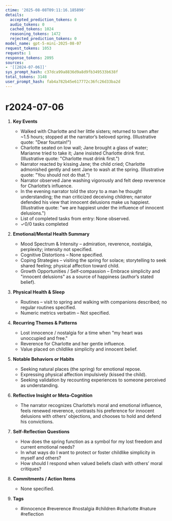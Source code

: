 ```yaml
---
ctime: '2025-08-08T09:11:16.185890'
details:
  accepted_prediction_tokens: 0
  audio_tokens: 0
  cached_tokens: 1024
  reasoning_tokens: 1472
  rejected_prediction_tokens: 0
model_name: gpt-5-mini-2025-08-07
request_tokens: 1053
requests: 1
response_tokens: 2095
sources:
- '[[2024-07-06]]'
sys_prompt_hash: c37dca99a8836d9a8d9fb349533b638f
total_tokens: 3148
user_prompt_hash: fab4a782b45e617772c36fc26d33ba2d
---
```

# r2024-07-06

1. **Key Events**
   - Walked with Charlotte and her little sisters; returned to town after ~1.5 hours; stopped at the narrator’s beloved spring. (Illustrative quote: "Dear fountain!")  
   - Charlotte seated on low wall; Jane brought a glass of water; Marianne tried to take it; Jane insisted Charlotte drink first. (Illustrative quote: "Charlotte must drink first.")
   - Narrator reacted by kissing Jane; the child cried; Charlotte admonished gently and sent Jane to wash at the spring. (Illustrative quote: "You should not do that.")
   - Narrator observed Jane washing vigorously and felt deep reverence for Charlotte’s influence.  
   - In the evening narrator told the story to a man he thought understanding; the man criticized deceiving children; narrator defended his view that innocent delusions make us happiest. (Illustrative quote: "we are happiest under the influence of innocent delusions.")
   - List of completed tasks from entry: None observed.  
   - ✓0/0 tasks completed

2. **Emotional/Mental Health Summary**
   - Mood Spectrum & Intensity – admiration, reverence, nostalgia, perplexity; intensity not specified.  
   - Cognitive Distortions – None specified.  
   - Coping Strategies – visiting the spring for solace; storytelling to seek shared feeling; physical affection toward child.  
   - Growth Opportunities / Self‑compassion – Embrace simplicity and "innocent delusions" as a source of happiness (author’s stated belief).

3. **Physical Health & Sleep**
   - Routines – visit to spring and walking with companions described; no regular routines specified.  
   - Numeric metrics verbatim – Not specified.

4. **Recurring Themes & Patterns**
   - Lost innocence / nostalgia for a time when "my heart was unoccupied and free."  
   - Reverence for Charlotte and her gentle influence.  
   - Value placed on childlike simplicity and innocent belief.

5. **Notable Behaviors or Habits**
   - Seeking natural places (the spring) for emotional repose.  
   - Expressing physical affection impulsively (kissed the child).  
   - Seeking validation by recounting experiences to someone perceived as understanding.

6. **Reflective Insight or Meta‑Cognition**
   - The narrator recognizes Charlotte’s moral and emotional influence, feels renewed reverence, contrasts his preference for innocent delusions with others’ objections, and chooses to hold and defend his convictions.

7. **Self‑Reflection Questions**
   - How does the spring function as a symbol for my lost freedom and current emotional needs?  
   - In what ways do I want to protect or foster childlike simplicity in myself and others?  
   - How should I respond when valued beliefs clash with others’ moral critiques?

8. **Commitments / Action Items**
   - None specified.

9. **Tags**
   - #innocence #reverence #nostalgia #children #charlotte #nature #reflection